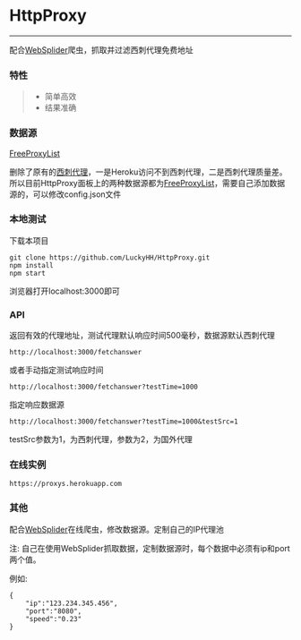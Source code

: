 # HttpProxy

------

配合[WebSplider](http://splider.docmobile.cn)爬虫，抓取并过滤西刺代理免费地址

### 特性
> * 简单高效
> * 结果准确


### 数据源
[FreeProxyList](https://free-proxy-list.net/)

删除了原有的[西刺代理](http://www.xicidaili.com)，一是Heroku访问不到西刺代理，二是西刺代理质量差。所以目前HttpProxy面板上的两种数据源都为[FreeProxyList](https://free-proxy-list.net/)，需要自己添加数据源的，可以修改config.json文件

### 本地测试
下载本项目
```
git clone https://github.com/LuckyHH/HttpProxy.git
npm install
npm start
```
浏览器打开localhost:3000即可

### API
返回有效的代理地址，测试代理默认响应时间500毫秒，数据源默认西刺代理
```
http://localhost:3000/fetchanswer
```

或者手动指定测试响应时间
```
http://localhost:3000/fetchanswer?testTime=1000
```

指定响应数据源
```
http://localhost:3000/fetchanswer?testTime=1000&testSrc=1
```
testSrc参数为1，为西刺代理，参数为2，为国外代理

### 在线实例
```
https://proxys.herokuapp.com
```

### 其他
配合[WebSplider](https://splider.herokuapp.com/)在线爬虫，修改数据源。定制自己的IP代理池

注:
自己在使用WebSplider抓取数据，定制数据源时，每个数据中必须有ip和port两个值。

例如:
```
{
    "ip":"123.234.345.456",
    "port":"8080",
    "speed":"0.23"
}
```
